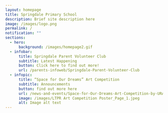 ```yaml
---
layout: homepage
title: Springdale Primary School
description: Brief site description here
image: /images/logo.png
permalink: /
notification: ""
sections:
  - hero:
      background: /images/homepage2.gif
  - infobar:
      title: Springdale Parent Volunteer Club
      subtitle: Latest Happening
      button: Click here to find out more!
      url: /parents-infoweb/Springdale-Parent-Volunteer-Club
  - infopic:
      title: “Space for Our Dreams” Art Competition
      subtitle: Announcements
      button: find out more here
      url: /news-and-events/Space-for-Our-Dreams-Art-Competition-by-URA
      image: /images/LTPR Art Competition Poster_Page_1.jpeg
      alt: Image alt text
---
```


